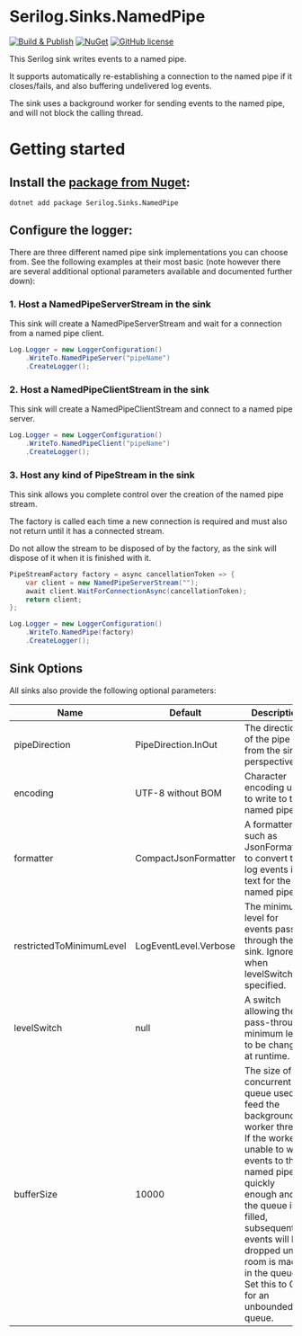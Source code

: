 # Serilog.Sinks.NamedPipe

[![Build & Publish](https://github.com/lethek/Serilog.Sinks.NamedPipe/actions/workflows/dotnet.yml/badge.svg)](https://github.com/lethek/Serilog.Sinks.NamedPipe/actions/workflows/dotnet.yml)
[![NuGet](https://img.shields.io/nuget/v/Serilog.Sinks.NamedPipe.svg)](https://www.nuget.org/packages/Serilog.Sinks.NamedPipe)
[![GitHub license](https://img.shields.io/github/license/lethek/Serilog.Sinks.NamedPipe)](https://github.com/lethek/Serilog.Sinks.NamedPipe/blob/master/LICENSE)

This Serilog sink writes events to a named pipe.

It supports automatically re-establishing a connection to the named pipe if it closes/fails, and also buffering undelivered log events.

The sink uses a background worker for sending events to the named pipe, and will not block the calling thread.

# Getting started

## Install the [package from Nuget](https://www.nuget.org/packages/Serilog.Sinks.NamedPipe):

```
dotnet add package Serilog.Sinks.NamedPipe
```

## Configure the logger:

There are three different named pipe sink implementations you can choose from. See the following examples at their most basic (note however there are several additional optional parameters available and documented further down):

### 1. Host a NamedPipeServerStream in the sink

This sink will create a NamedPipeServerStream and wait for a connection from a named pipe client.

```csharp
Log.Logger = new LoggerConfiguration()
	.WriteTo.NamedPipeServer("pipeName")
	.CreateLogger();
```

### 2. Host a NamedPipeClientStream in the sink

This sink will create a NamedPipeClientStream and connect to a named pipe server.

```csharp
Log.Logger = new LoggerConfiguration()
	.WriteTo.NamedPipeClient("pipeName")
	.CreateLogger();
```

### 3. Host any kind of PipeStream in the sink

This sink allows you complete control over the creation of the named pipe stream.

The factory is called each time a new connection is required and must also not return until it has a connected stream.

Do not allow the stream to be disposed of by the factory, as the sink will dispose of it when it is finished with it.

```csharp
PipeStreamFactory factory = async cancellationToken => {
    var client = new NamedPipeServerStream("");
    await client.WaitForConnectionAsync(cancellationToken);
    return client;
};

Log.Logger = new LoggerConfiguration()
	.WriteTo.NamedPipe(factory)
	.CreateLogger();
```

## Sink Options

All sinks also provide the following optional parameters:

| Name                     | Default               | Description |
| ------------------------ | --------------------- | ----------- |
| pipeDirection            | PipeDirection.InOut   | The direction of the pipe from the sink's perspective. |
| encoding                 | UTF-8 without BOM     | Character encoding used to write to the named pipe. |
| formatter                | CompactJsonFormatter  | A formatter, such as JsonFormatter, to convert the log events into text for the named pipe. |
| restrictedToMinimumLevel | LogEventLevel.Verbose | The minimum level for events passed through the sink. Ignored when levelSwitch is specified. |
| levelSwitch              | null                  | A switch allowing the pass-through minimum level to be changed at runtime. |
| bufferSize               | 10000                 | The size of the concurrent queue used to feed the background worker thread. If the worker is unable to write events to the named pipe quickly enough and the queue is filled, subsequent events will be dropped until room is made in the queue. Set this to 0 for an unbounded queue. |

